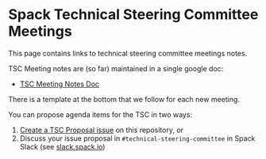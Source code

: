 # Spack Technical Steering Committee Meetings

This page contains links to technical steering committee meetings notes.

TSC Meeting notes are (so far) maintained in a single google doc:

* [TSC Meeting Notes Doc](https://docs.google.com/document/d/1od4RtWCmE-1xnUpaojnC8aUT4SMTsxQoaQrupLBB-dw/edit?usp=sharing)

There is a template at the bottom that we follow for each new meeting.

You can propose agenda items for the TSC in two ways:

1. [Create a TSC Proposal issue](https://github.com/spack/governance/issues/new?assignees=&labels=&projects=&template=tsc-proposal.md&title=%5BTSC+Agenda%5D)
   on this repository, or
2. Discuss your issue proposal in `#technical-steering-committee` in Spack Slack (see [slack.spack.io](https://slack.spack.io))
